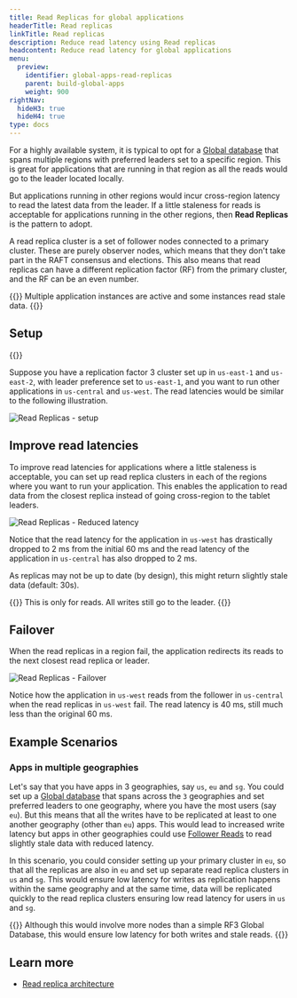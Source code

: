```yaml
---
title: Read Replicas for global applications
headerTitle: Read replicas
linkTitle: Read replicas
description: Reduce read latency using Read replicas
headcontent: Reduce read latency for global applications
menu:
  preview:
    identifier: global-apps-read-replicas
    parent: build-global-apps
    weight: 900
rightNav:
  hideH3: true
  hideH4: true
type: docs
---
```


For a highly available system, it is typical to opt for a [Global database](../global-database) that spans multiple regions with preferred leaders set to a specific region. This is great for applications that are running in that region as all the reads would go to the leader located locally.

But applications running in other regions would incur cross-region latency to read the latest data from the leader. If a little staleness for reads is acceptable for applications running in the other regions, then **Read Replicas** is the pattern to adopt.

A read replica cluster is a set of follower nodes connected to a primary cluster. These are purely observer nodes, which means that they don't take part in the RAFT consensus and elections. This also means that read replicas can have a different replication factor (RF) from the primary cluster, and the RF can be an even number.

{{<tip>}}
Multiple application instances are active and some instances read stale data.
{{</tip>}}

## Setup

{{<cluster-setup-tabs>}}

Suppose you have a replication factor 3 cluster set up in `us-east-1` and `us-east-2`, with leader preference set to `us-east-1`, and you want to run other applications in `us-central` and `us-west`. The read latencies would be similar to the following illustration.

![Read Replicas - setup](/images/develop/global-apps/global-apps-read-replicas-setup.png)

## Improve read latencies

To improve read latencies for applications where a little staleness is acceptable, you can set up read replica clusters in each of the regions where you want to run your application. This enables the application to read data from the closest replica instead of going cross-region to the tablet leaders.

![Read Replicas - Reduced latency](/images/develop/global-apps/global-apps-read-replicas-final.png)

Notice that the read latency for the application in `us-west` has drastically dropped to 2 ms from the initial 60 ms and the read latency of the application in `us-central` has also dropped to 2 ms.

As replicas may not be up to date (by design), this might return slightly stale data (default: 30s).

{{<note>}}
This is only for reads. All writes still go to the leader.
{{</note>}}

## Failover

When the read replicas in a region fail, the application redirects its reads to the next closest read replica or leader.

![Read Replicas - Failover](/images/develop/global-apps/global-apps-read-replicas-failover.png)

Notice how the application in `us-west` reads from the follower in `us-central` when the read replicas in `us-west` fail. The read latency is 40 ms, still much less than the original 60 ms.

## Example Scenarios

### Apps in multiple geographies

Let's say that you have apps in 3 geographies, say `us`, `eu` and `sg`. You could set up a [Global database](./global-database) that spans across the `3` geographies and set preferred leaders to one geography, where you have the most users (say `eu`). But this means that all the writes have to be replicated at least to one another geography (other than `eu`) apps. This would lead to increased write latency but apps in other geographies could use [Follower Reads](./follower-reads) to read slightly stale data with reduced latency.

In this scenario, you could consider setting up your primary cluster in `eu`, so that all the replicas are also in `eu` and set up separate read replica clusters in `us` and `sg`. This would ensure low latency for writes as replication happens within the same geography and at the same time, data will be replicated quickly to the read replica clusters ensuring low read latency for users in `us` and `sg`.

{{<note>}}
Although this would involve more nodes than a simple RF3 Global Database, this would ensure low latency for both writes and stale reads.
{{</note>}}


## Learn more

- [Read replica architecture](../../../architecture/docdb-replication/read-replicas)

